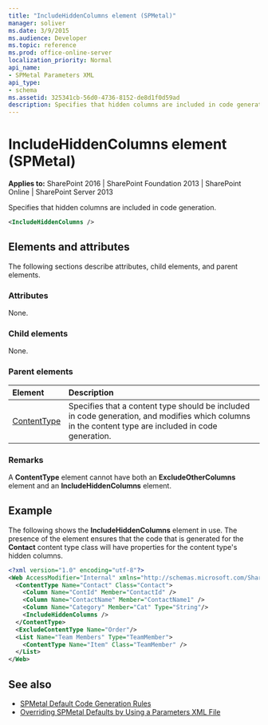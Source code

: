 ```yaml
---
title: "IncludeHiddenColumns element (SPMetal)"
manager: soliver
ms.date: 3/9/2015
ms.audience: Developer
ms.topic: reference
ms.prod: office-online-server
localization_priority: Normal
api_name:
- SPMetal Parameters XML
api_type:
- schema
ms.assetid: 325341cb-56d0-4736-8152-de8d1f0d59ad
description: Specifies that hidden columns are included in code generation.
---
```


# IncludeHiddenColumns element (SPMetal)

**Applies to:** SharePoint 2016 | SharePoint Foundation 2013 | SharePoint Online | SharePoint Server 2013
  
Specifies that hidden columns are included in code generation.
  
```XML
<IncludeHiddenColumns />
```

## Elements and attributes

The following sections describe attributes, child elements, and parent elements.

### Attributes

None.
  
### Child elements

None.
  
### Parent elements

|**Element**|**Description**|
|:-----|:-----|
|[ContentType](contenttype-spmetal.md) <br/> |Specifies that a content type should be included in code generation, and modifies which columns in the content type are included in code generation.  <br/> |
   
### Remarks

A **ContentType** element cannot have both an **ExcludeOtherColumns** element and an **IncludeHiddenColumns** element.
  
## Example

The following shows the **IncludeHiddenColumns** element in use. The presence of the element ensures that the code that is generated for the **Contact** content type class will have properties for the content type's hidden columns.
  
```XML
<?xml version="1.0" encoding="utf-8"?>
<Web AccessModifier="Internal" xmlns="http://schemas.microsoft.com/SharePoint/2009/spmetal">
  <ContentType Name="Contact" Class="Contact">
    <Column Name="ContId" Member="ContactId" />
    <Column Name="ContactName" Member="ContactName1" />
    <Column Name="Category" Member="Cat" Type="String"/>
    <IncludeHiddenColumns />
  </ContentType>
  <ExcludeContentType Name="Order"/>
  <List Name="Team Members" Type="TeamMember">
    <ContentType Name="Item" Class="TeamMember" />
  </List>
</Web>

```

## See also

- [SPMetal Default Code Generation Rules](http://msdn.microsoft.com/library/873ac65e-425e-40f3-9ef6-753d3cda1436%28Office.15%29.aspx)  
- [Overriding SPMetal Defaults by Using a Parameters XML File](http://msdn.microsoft.com/library/209359b2-bd46-47b6-837d-3c0c2005cb19%28Office.15%29.aspx)

